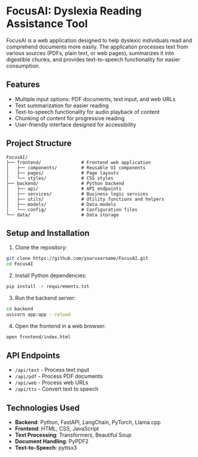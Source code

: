 # FocusAI: Dyslexia Reading Assistance Tool

FocusAI is a web application designed to help dyslexic individuals read and comprehend documents more easily. The application processes text from various sources (PDFs, plain text, or web pages), summarizes it into digestible chunks, and provides text-to-speech functionality for easier consumption.

## Features

- Multiple input options: PDF documents, text input, and web URLs
- Text summarization for easier reading
- Text-to-speech functionality for audio playback of content
- Chunking of content for progressive reading
- User-friendly interface designed for accessibility

## Project Structure

```
FocusAI/
├── frontend/               # Frontend web application
│   ├── components/         # Reusable UI components
│   ├── pages/              # Page layouts
│   └── styles/             # CSS styles
├── backend/                # Python backend
│   ├── api/                # API endpoints
│   ├── services/           # Business logic services
│   ├── utils/              # Utility functions and helpers
│   ├── models/             # Data models
│   └── config/             # Configuration files
└── data/                   # Data storage
```

## Setup and Installation

1. Clone the repository:
```bash
git clone https://github.com/yourusername/FocusAI.git
cd FocusAI
```

2. Install Python dependencies:
```bash
pip install -r requirements.txt
```

3. Run the backend server:
```bash
cd backend
uvicorn app:app --reload
```

4. Open the frontend in a web browser:
```bash
open frontend/index.html
```

## API Endpoints

- `/api/text` - Process text input
- `/api/pdf` - Process PDF documents
- `/api/web` - Process web URLs
- `/api/tts` - Convert text to speech

## Technologies Used

- **Backend**: Python, FastAPI, LangChain, PyTorch, Llama.cpp
- **Frontend**: HTML, CSS, JavaScript
- **Text Processing**: Transformers, Beautiful Soup
- **Document Handling**: PyPDF2
- **Text-to-Speech**: pyttsx3

